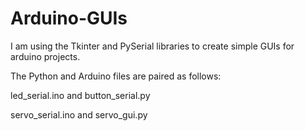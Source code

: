# Arduino-GUIs
I am using the Tkinter and PySerial libraries to create simple GUIs for arduino projects.


The Python and Arduino files are paired as follows: 

 led_serial.ino      and     button_serial.py
 
  servo_serial.ino    and     servo_gui.py

